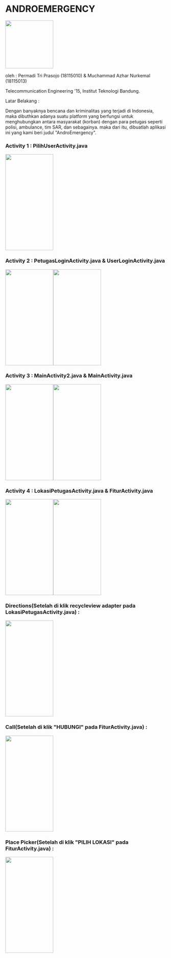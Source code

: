 # ANDROEMERGENCY 
<img src="https://firebasestorage.googleapis.com/v0/b/pptb-e7242.appspot.com/o/logo.jpg?alt=media&token=6589709e-1aaa-45e1-a242-2daa0bd518d9" width="150" height="150">

oleh : Permadi Tri Prasojo (18115010) & Muchammad Azhar Nurkemal (18115013)

Telecommunication Engineering '15, 
Institut Teknologi Bandung.

Latar Belakang :

Dengan banyaknya bencana dan kriminalitas yang terjadi di Indonesia, maka dibuthkan adanya suatu platform yang berfungsi untuk menghubungkan antara masyarakat (korban) dengan para petugas seperti polisi, ambulance, tim SAR, dan sebagainya.
maka dari itu, dibuatlah aplikasi ini yang kami beri judul "AndroEmergency".

### Activity 1 : PilihUserActivity.java

<img src="https://firebasestorage.googleapis.com/v0/b/pptb-e7242.appspot.com/o/Pilih%20user.PNG?alt=media&token=39916f17-b52a-4c6b-91ce-4c41dac880e5" width="150" height="300">

### Activity 2 : PetugasLoginActivity.java & UserLoginActivity.java

<img src="https://firebasestorage.googleapis.com/v0/b/pptb-e7242.appspot.com/o/regist%20petugas.PNG?alt=media&token=a29513bc-27e1-4a52-8769-499f68962a1e" width="150" height="300"><img src="https://firebasestorage.googleapis.com/v0/b/pptb-e7242.appspot.com/o/Regist%20user.PNG?alt=media&token=d25f975e-fe24-4b12-8cbf-ae452bd74dd4" width="150" height="300">

### Activity 3 : MainActivity2.java & MainActivity.java

<img src="https://firebasestorage.googleapis.com/v0/b/pptb-e7242.appspot.com/o/MainActivity2.PNG?alt=media&token=2f62dd2d-723d-4ea4-bad9-a8dcdfeed2be" width="150" height="300"><img src="https://firebasestorage.googleapis.com/v0/b/pptb-e7242.appspot.com/o/MainActivity.PNG?alt=media&token=73dd0d84-bb11-4c51-9267-9d69a298d3e6" width="150" height="300">

### Activity 4 : LokasiPetugasActivity.java & FiturActivity.java

<img src="https://firebasestorage.googleapis.com/v0/b/pptb-e7242.appspot.com/o/Lokasi.PNG?alt=media&token=9392052a-2cbb-4d84-aa2c-f4216942eba7" width="150" height="300"><img src="https://firebasestorage.googleapis.com/v0/b/pptb-e7242.appspot.com/o/FiturActivity.PNG?alt=media&token=3287d5f9-fce7-4019-8259-9d8a06a3849e" width="150" height="300">

### Directions(Setelah di klik recycleview adapter pada LokasiPetugasActivity.java) :

<img src="https://firebasestorage.googleapis.com/v0/b/pptb-e7242.appspot.com/o/maps2.PNG?alt=media&token=d8102a84-0caa-4d0c-bb19-03bd4dc8ca74" width="150" height="300">


### Call(Setelah di klik "HUBUNGI" pada FiturActivity.java) : 

<img src="https://firebasestorage.googleapis.com/v0/b/pptb-e7242.appspot.com/o/Call.PNG?alt=media&token=4fbde2d5-d99b-48aa-954e-a73dc322f8c5" width="150" height="300">

### Place Picker(Setelah di klik "PILIH LOKASI" pada FiturActivity.java) :

<img src="https://firebasestorage.googleapis.com/v0/b/pptb-e7242.appspot.com/o/Placepicker.PNG?alt=media&token=852abd4b-a1de-41bc-b978-2f10d19d9346" width="150" height="300">
